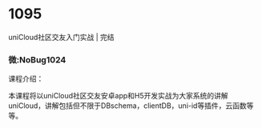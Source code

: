 # 1095
uniCloud社区交友入门实战 | 完结
### 微:NoBug1024 


课程介绍：

本课程将以uniCloud社区交友安卓app和H5开发实战为大家系统的讲解uniCloud，讲解包括但不限于DBschema，clientDB，uni-id等插件，云函数等等。
